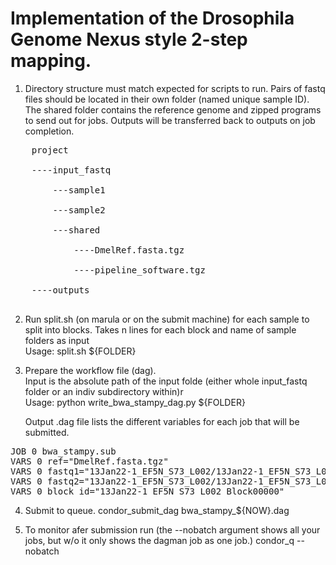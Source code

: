 # Implementation of the Drosophila Genome Nexus style 2-step mapping.

 1. Directory structure must match expected for scripts to run. 
	Pairs of fastq files should be located in their own folder (named unique sample ID).
	The shared folder contains the reference genome and zipped programs to send out for jobs.
	Outputs will be transferred back to outputs on job completion.

<pre>
	project<br/>
	----input_fastq<br/>
		---sample1<br/>
		---sample2<br/>
		---shared<br/>
			----DmelRef.fasta.tgz<br/>
			----pipeline_software.tgz<br/>	
	----outputs<br/>
</pre>

 2. Run split.sh (on marula or on the submit machine) for each sample to split into blocks. 
    Takes n lines for each block and name of sample folders as input<br/>
	Usage:  split.sh ${FOLDER}
 
 3. Prepare the workflow file (dag).<br/>
	Input is the absolute path of the input folde (either whole input_fastq folder or an indiv subdirectory within)r<br/>
	Usage: python write_bwa_stampy_dag.py ${FOLDER}

	Output .dag file lists the different variables for each job that will be submitted. 
<pre>
JOB 0 bwa_stampy.sub
VARS 0 ref="DmelRef.fasta.tgz"
VARS 0 fastq1="13Jan22-1_EF5N_S73_L002/13Jan22-1_EF5N_S73_L002_R1_001_Block00000.fastq.gz"
VARS 0 fastq2="13Jan22-1_EF5N_S73_L002/13Jan22-1_EF5N_S73_L002_R2_001_Block00000.fastq.gz"
VARS 0 block_id="13Jan22-1_EF5N_S73_L002_Block00000"
</pre>

 4. Submit to queue.
condor_submit_dag bwa_stampy_${NOW}.dag	

 5. To monitor afer submission run (the --nobatch argument shows all your jobs, but w/o it only shows the dagman job as one job.)
 condor_q --nobatch 
